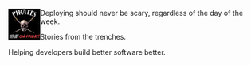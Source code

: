 <img align="left" src="/img/deployonfriday.png" width="64"/>Deploying should never be scary, regardless of the day of the week.

Stories from the trenches.

Helping developers build better software better.

<a rel="me" href="https://mastodon.social/@larsrosenquist" hidden>Mastodon</a>